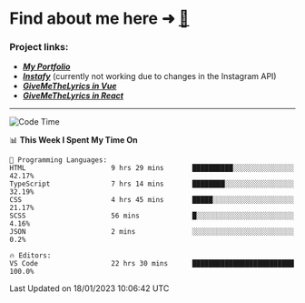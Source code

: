 # Find about me here ➜ [🧑](https://pauabella.dev)

### Project links:
- ***[My Portfolio](https://pauabella.dev)***
- ***[Instafy](https://instafy.me)*** (currently not working due to changes in the Instagram API)
- ***[GiveMeTheLyrics in Vue](https://lyrics.pauabella.dev)***
- ***[GiveMeTheLyrics in React](https://pauabella.dev/GiveMeTheLyrics)***

---
<!--START_SECTION:waka-->
![Code Time](http://img.shields.io/badge/Code%20Time-1%2C793%20hrs%201%20min-blue)

📊 **This Week I Spent My Time On** 

```text
💬 Programming Languages: 
HTML                     9 hrs 29 mins       ██████████░░░░░░░░░░░░░░░   42.17% 
TypeScript               7 hrs 14 mins       ████████░░░░░░░░░░░░░░░░░   32.19% 
CSS                      4 hrs 45 mins       █████░░░░░░░░░░░░░░░░░░░░   21.17% 
SCSS                     56 mins             █░░░░░░░░░░░░░░░░░░░░░░░░   4.16% 
JSON                     2 mins              ░░░░░░░░░░░░░░░░░░░░░░░░░   0.2%

🔥 Editors: 
VS Code                  22 hrs 30 mins      █████████████████████████   100.0%

```


 Last Updated on 18/01/2023 10:06:42 UTC
<!--END_SECTION:waka-->
